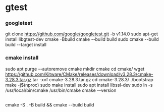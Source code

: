 # gtest
### googletest
git clone https://github.com/google/googletest.git -b v1.14.0
sudo apt-get install libgtest-dev
cmake -Bbuild
cmake --build build
sudo cmake --build build --target install




### cmake install
sudo apt purge --autoremove cmake
mkdir cmake
cd cmake/
wget https://github.com/Kitware/CMake/releases/download/v3.28.3/cmake-3.28.3.tar.gz
tar -xvf cmake-3.28.3.tar.gz
cd cmake-3.28.3/
./bootstrap
make -j$(nproc)
sudo make install
sudo apt install libssl-dev
sudo ln -s /usr/local/bin/cmake /usr/bin/cmake
cmake --version


##

cmake -S . -B build && cmake --build build

